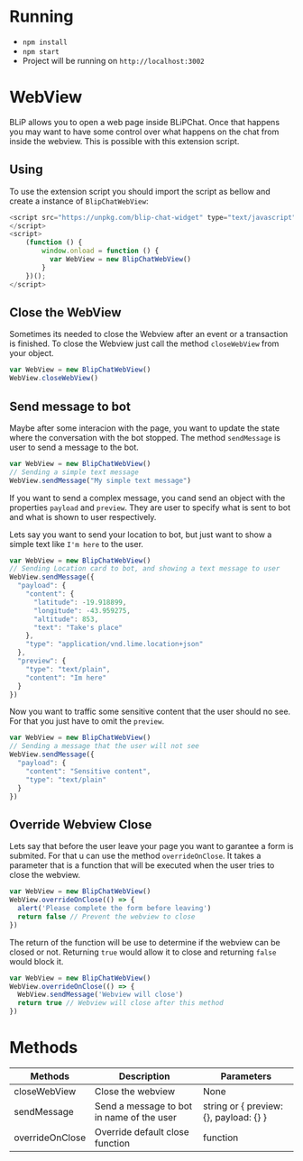 # Running

* `npm install`
* `npm start`
* Project will be running on `http://localhost:3002`

# WebView
BLiP allows you to open a web page inside BLiPChat. Once that happens you may want to have some control over what happens on the chat from inside the webview. This is possible with this extension script.

## Using
To use the extension script you should import the script as bellow and create a instance of  `BlipChatWebView`:
```js
<script src="https://unpkg.com/blip-chat-widget" type="text/javascript">
</script>
<script>
    (function () {
        window.onload = function () {
          var WebView = new BlipChatWebView()
        }
    })();
</script>
```

## Close the WebView
Sometimes its needed to close the Webview after an event or a transaction is finished. To close the Webview just call the method `closeWebView` from your object.
```js
var WebView = new BlipChatWebView()
WebView.closeWebView()
```

## Send message to bot
Maybe after some interacion with the page, you want to update the state where the conversation with the bot stopped. The method `sendMessage` is user to send a message to the bot.
```js
var WebView = new BlipChatWebView()
// Sending a simple text message
WebView.sendMessage("My simple text message")
```

If you want to send a complex message, you cand send an object with the properties `payload` and `preview`. They are user to specify what is sent to bot and what is shown to user respectively.

Lets say you want to send your location to bot, but just want to show a simple text like `I'm here` to the user.
```js
var WebView = new BlipChatWebView()
// Sending Location card to bot, and showing a text message to user
WebView.sendMessage({
  "payload": {
    "content": {
      "latitude": -19.918899,
      "longitude": -43.959275,
      "altitude": 853,
      "text": "Take's place"
    },
    "type": "application/vnd.lime.location+json"
  },
  "preview": {
    "type": "text/plain",
    "content": "Im here"
  }
})
```

Now you want to traffic some sensitive content that the user should no see. For that you just have to omit the `preview`.
```js
var WebView = new BlipChatWebView()
// Sending a message that the user will not see
WebView.sendMessage({
  "payload": {
    "content": "Sensitive content",
    "type": "text/plain"
  }
})
```
## Override Webview Close
Lets say that before the user leave your page you want to garantee a form is submited. For that u can use the method `overrideOnClose`. It takes a parameter that is a function that will be executed when the user tries to close the webview.

```js
var WebView = new BlipChatWebView()
WebView.overrideOnClose(() => {
  alert('Please complete the form before leaving')
  return false // Prevent the webview to close
})
```
The return of the function will be use to determine if the webview can be closed or not. Returning `true` would allow it to close and returning `false` would block it.
```js
var WebView = new BlipChatWebView()
WebView.overrideOnClose(() => {
  WebView.sendMessage('Webview will close')
  return true // Webview will close after this method
})
```

# Methods

| Methods           | Description                               | Parameters                             |
| ----------------- | ----------------                          | -------------------------------------- |
| closeWebView      | Close the webview                         | None                                   |
| sendMessage       | Send a message to bot in name of the user | string or { preview: {}, payload: {} } |
| overrideOnClose   | Override default close function           | function                               |